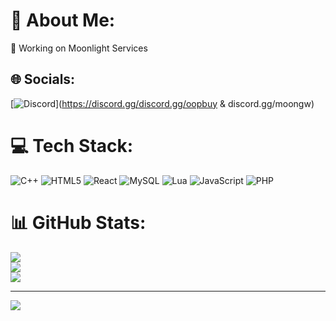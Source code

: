 # 💫 About Me:
💫 Working on Moonlight Services


## 🌐 Socials:
[![Discord](https://img.shields.io/badge/Discord-%237289DA.svg?logo=discord&logoColor=white)](https://discord.gg/discord.gg/oopbuy & discord.gg/moongw) 

# 💻 Tech Stack:
![C++](https://img.shields.io/badge/c++-%2300599C.svg?style=for-the-badge&logo=c%2B%2B&logoColor=white) ![HTML5](https://img.shields.io/badge/html5-%23E34F26.svg?style=for-the-badge&logo=html5&logoColor=white) ![React](https://img.shields.io/badge/react-%2320232a.svg?style=for-the-badge&logo=react&logoColor=%2361DAFB) ![MySQL](https://img.shields.io/badge/mysql-4479A1.svg?style=for-the-badge&logo=mysql&logoColor=white) ![Lua](https://img.shields.io/badge/lua-%232C2D72.svg?style=for-the-badge&logo=lua&logoColor=white) ![JavaScript](https://img.shields.io/badge/javascript-%23323330.svg?style=for-the-badge&logo=javascript&logoColor=%23F7DF1E) ![PHP](https://img.shields.io/badge/php-%23777BB4.svg?style=for-the-badge&logo=php&logoColor=white)
# 📊 GitHub Stats:
![](https://github-readme-stats.vercel.app/api?username=stanleyartworks&theme=nord&hide_border=true&include_all_commits=false&count_private=false)<br/>
![](https://github-readme-streak-stats.herokuapp.com/?user=stanleyartworks&theme=nord&hide_border=true)<br/>
![](https://github-readme-stats.vercel.app/api/top-langs/?username=stanleyartworks&theme=nord&hide_border=true&include_all_commits=false&count_private=false&layout=compact)

---
[![](https://visitcount.itsvg.in/api?id=stanleyartworks&icon=1&color=3)](https://visitcount.itsvg.in)

<!-- Proudly created with GPRM ( https://gprm.itsvg.in ) -->
